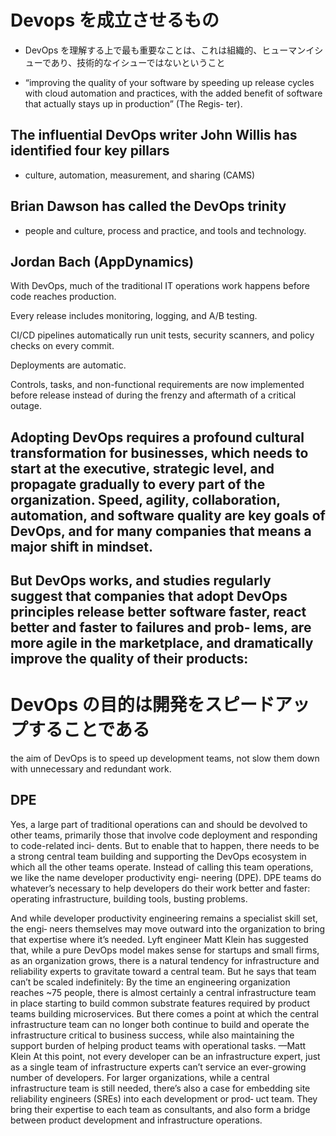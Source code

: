 # Devops を成立させるもの

- DevOps を理解する上で最も重要なことは、これは組織的、ヒューマンイシューであり、技術的なイシューではないということ

- “improving the quality of your software by speeding up release cycles with cloud automation and practices, with the added benefit of software that actually stays up in production” (The Regis‐ ter).

## The influential DevOps writer John Willis has identified four key pillars
- culture, automation, measurement, and sharing (CAMS)

## Brian Dawson has called the DevOps trinity
- people and culture, process and practice, and tools and technology.



## Jordan Bach (AppDynamics)
With DevOps, much of the traditional IT operations work happens 
before code reaches production. 

Every release includes monitoring, logging, and A/B testing.

CI/CD pipelines automatically run unit tests, security scanners, and policy checks on every commit. 

Deployments are automatic.

Controls, tasks, and non-functional requirements are now implemented 
before release 
instead of during the frenzy and aftermath of a critical outage.



## Adopting DevOps requires a profound cultural transformation for businesses, which needs to start at the executive, strategic level, and propagate gradually to every part of the organization. Speed, agility, collaboration, automation, and software quality are key goals of DevOps, and for many companies that means a major shift in mindset.

## But DevOps works, and studies regularly suggest that companies that adopt DevOps principles release better software faster, react better and faster to failures and prob‐ lems, are more agile in the marketplace, and dramatically improve the quality of their products:


# DevOps の目的は開発をスピードアップすることである
the aim of DevOps is to speed up development teams, not slow them down with unnecessary and redundant work.


## DPE
Yes, a large part of traditional operations can and should be devolved to other teams, primarily those that involve code deployment and responding to code-related inci‐ dents. But to enable that to happen, there needs to be a strong central team building and supporting the DevOps ecosystem in which all the other teams operate.
Instead of calling this team operations, we like the name developer productivity engi‐ neering (DPE). DPE teams do whatever’s necessary to help developers do their work better and faster: operating infrastructure, building tools, busting problems.

And while developer productivity engineering remains a specialist skill set, the engi‐ neers themselves may move outward into the organization to bring that expertise where it’s needed.
Lyft engineer Matt Klein has suggested that, while a pure DevOps model makes sense for startups and small firms, as an organization grows, there is a natural tendency for infrastructure and reliability experts to gravitate toward a central team. But he says that team can’t be scaled indefinitely:
By the time an engineering organization reaches ~75 people, there is almost certainly a central infrastructure team in place starting to build common substrate features required by product teams building microservices. But there comes a point at which the central infrastructure team can no longer both continue to build and operate the infrastructure critical to business success, while also maintaining the support burden of helping product teams with operational tasks.
—Matt Klein
At this point, not every developer can be an infrastructure expert, just as a single team of infrastructure experts can’t service an ever-growing number of developers. For larger organizations, while a central infrastructure team is still needed, there’s also a case for embedding site reliability engineers (SREs) into each development or prod‐ uct team. They bring their expertise to each team as consultants, and also form a bridge between product development and infrastructure operations.

